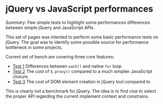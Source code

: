 # jQuery vs JavaScript performances

*Summary:*
Few simple tests to highlight some performances differences between simple jQuery and JavaScript APIs.

This set of pages was intented to perform some basic performance tests on jQuery. 
The goal was to identify some possible source for performance bottleneck in some projects.

Current set of bench are covering three core features:

- [Test 1](./each-or-loop.html) 
    Differences between `each()` and native `for` loop.
- [Test 2](./perf-proxy.html)
    The cost of `$.proxy()` compared to a much simplier JavaScript closure.
- [Test 3](./perf-div-creation.html)
    The cost of DOM element creation in jQuery tool compared to 

This is clearly not a benchmark for jQuery. The idea is to find clue to select the proper API regarding the current implement context and constrains.
